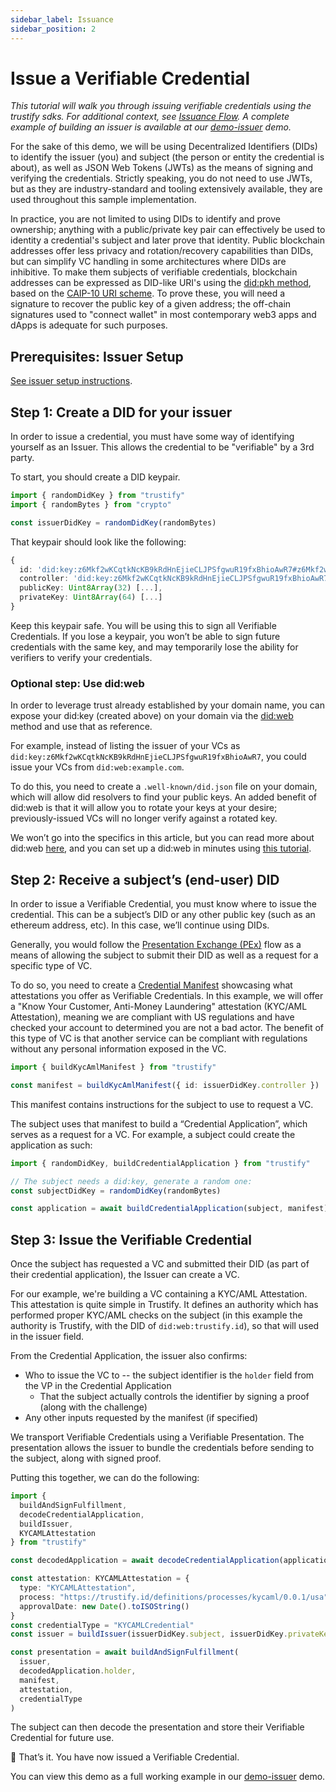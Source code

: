 ```yaml
---
sidebar_label: Issuance
sidebar_position: 2
---
```


# Issue a Verifiable Credential

_This tutorial will walk you through issuing verifiable credentials using the trustify sdks. For additional context, see [Issuance Flow](/patterns/issuance-flow.md). A complete example of building an issuer is available at our [demo-issuer](https://github.com/centrehq/trustify/packages/demo-issuer) demo._

For the sake of this demo, we will be using Decentralized Identifiers (DIDs) to identify the issuer (you) and subject (the person or entity the credential is about), as well as JSON Web Tokens (JWTs) as the means of signing and verifying the credentials. Strictly speaking, you do not need to use JWTs, but as they are industry-standard and tooling extensively available, they are used throughout this sample implementation.

In practice, you are not limited to using DIDs to identify and prove ownership; anything with a public/private key pair can effectively be used to identity a credential's subject and later prove that identity. Public blockchain addresses offer less privacy and rotation/recovery capabilities than DIDs, but can simplify VC handling in some architectures where DIDs are inhibitive. To make them subjects of verifiable credentials, blockchain addresses can be expressed as DID-like URI's using the [did:pkh method](https://github.com/w3c-ccg/did-pkh/blob/main/did-pkh-method-draft.md), based on the [CAIP-10 URI scheme](https://github.com/ChainAgnostic/CAIPs/blob/master/CAIPs/caip-10.md). To prove these, you will need a signature to recover the public key of a given address; the off-chain signatures used to "connect wallet" in most contemporary web3 apps and dApps is adequate for such purposes.

## Prerequisites: Issuer Setup

[See issuer setup instructions](/trustify/developers/issuer-setup).

## Step 1: Create a DID for your issuer

In order to issue a credential, you must have some way of identifying yourself as an Issuer. This allows the credential to be "verifiable" by a 3rd party.

To start, you should create a DID keypair.

```ts
import { randomDidKey } from "trustify"
import { randomBytes } from "crypto"

const issuerDidKey = randomDidKey(randomBytes)
```

That keypair should look like the following:

```ts
{
  id: 'did:key:z6Mkf2wKCqtkNcKB9kRdHnEjieCLJPSfgwuR19fxBhioAwR7#z6Mkf2wKCqtkNcKB9kRdHnEjieCLJPSfgwuR19fxBhioAwR7',
  controller: 'did:key:z6Mkf2wKCqtkNcKB9kRdHnEjieCLJPSfgwuR19fxBhioAwR7',
  publicKey: Uint8Array(32) [...],
  privateKey: Uint8Array(64) [...]
}
```

Keep this keypair safe. You will be using this to sign all Verifiable Credentials. If you lose a keypair, you won’t be able to sign future credentials with the same key, and may temporarily lose the ability for verifiers to verify your credentials.

### Optional step: Use did:web

In order to leverage trust already established by your domain name, you can expose your did:key (created above) on your domain via the [did:web](https://w3c-ccg.github.io/did-method-web/) method and use that as reference.

For example, instead of listing the issuer of your VCs as `did:key:z6Mkf2wKCqtkNcKB9kRdHnEjieCLJPSfgwuR19fxBhioAwR7`, you could issue your VCs from `did:web:example.com`.

To do this, you need to create a `.well-known/did.json` file on your domain, which will allow did resolvers to find your public keys. An added benefit of did:web is that it will allow you to rotate your keys at your desire; previously-issued VCs will no longer verify against a rotated key.

We won’t go into the specifics in this article, but you can read more about did:web [here](https://w3c-ccg.github.io/did-method-web/), and you can set up a did:web in minutes using [this tutorial](https://spruceid.dev/docs/didkit/did-web).

## Step 2: Receive a subject’s (end-user) DID

In order to issue a Verifiable Credential, you must know where to issue the credential. This can be a subject’s DID or any other public key (such as an ethereum address, etc). In this case, we’ll continue using DIDs.

Generally, you would follow the [Presentation Exchange (PEx)](https://identity.foundation/presentation-exchange/) flow as a means of allowing the subject to submit their DID as well as a request for a specific type of VC.

To do so, you need to create a [Credential Manifest](https://identity.foundation/credential-manifest/) showcasing what attestations you offer as Verifiable Credentials. In this example, we will offer a "Know Your Customer, Anti-Money Laundering" attestation (KYC/AML Attestation), meaning we are compliant with US regulations and have checked your account to determined you are not a bad actor. The benefit of this type of VC is that another service can be compliant with regulations without any personal information exposed in the VC.

```ts
import { buildKycAmlManifest } from "trustify"

const manifest = buildKycAmlManifest({ id: issuerDidKey.controller })
```

This manifest contains instructions for the subject to use to request a VC.

The subject uses that manifest to build a “Credential Application”, which serves as a request for a VC. For example, a subject could create the application as such:

```ts
import { randomDidKey, buildCredentialApplication } from "trustify"

// The subject needs a did:key, generate a random one:
const subjectDidKey = randomDidKey(randomBytes)

const application = await buildCredentialApplication(subject, manifest)
```

## Step 3: Issue the Verifiable Credential

Once the subject has requested a VC and submitted their DID (as part of their credential application), the Issuer can create a VC.

For our example, we're building a VC containing a KYC/AML Attestation. This attestation is quite simple in Trustify. It defines an authority which has performed proper KYC/AML checks on the subject (in this example the authority is Trustify, with the DID of `did:web:trustify.id`), so that will used in the issuer field.

From the Credential Application, the issuer also confirms:

- Who to issue the VC to -- the subject identifier is the `holder` field from the VP in the Credential Application
  - That the subject actually controls the identifier by signing a proof (along with the challenge)
- Any other inputs requested by the manifest (if specified)

We transport Verifiable Credentials using a Verifiable Presentation. The presentation allows the issuer to bundle the credentials before sending to the subject, along with signed proof.

Putting this together, we can do the following:

```ts
import {
  buildAndSignFulfillment,
  decodeCredentialApplication,
  buildIssuer,
  KYCAMLAttestation
} from "trustify"

const decodedApplication = await decodeCredentialApplication(application)

const attestation: KYCAMLAttestation = {
  type: "KYCAMLAttestation",
  process: "https://trustify.id/definitions/processes/kycaml/0.0.1/usa",
  approvalDate: new Date().toISOString()
}
const credentialType = "KYCAMLCredential"
const issuer = buildIssuer(issuerDidKey.subject, issuerDidKey.privateKey)

const presentation = await buildAndSignFulfillment(
  issuer,
  decodedApplication.holder,
  manifest,
  attestation,
  credentialType
)
```

The subject can then decode the presentation and store their Verifiable Credential for future use.

🎉 That’s it. You have now issued a Verifiable Credential.

You can view this demo as a full working example in our [demo-issuer](https://github.com/centrehq/trustify/tree/main/packages/demo-issuer) demo.
